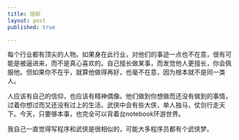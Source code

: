 ```yaml
---
title: 信仰
layout: post
published: true

---
```


每个行业都有顶尖的人物。如果身在此行业，对他们的事迹一点也不在意，很有可能是被逼进来，而不是真心喜欢的。自己擅长做某事，而发觉他人更擅长，你会佩服他。但如果你不在乎，就算他做得再好，也毫不在意，因为根本就不是同一类人。

人应该有自己的信仰，也应该有精神偶像。他们做到你想做而还没有做到的事情，过着你想过而又还没有过上的生活。武侠中会有些大侠，单人独马，仗剑行走天下。今天，只要够本事，也完全可以背着台notebook环游世界。

我自己一直觉得写程序和武侠是很相似的，可能大多程序员都有个武侠梦。